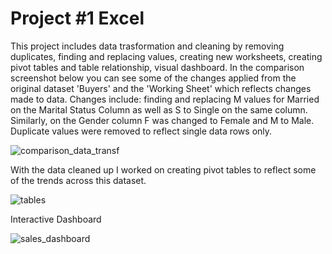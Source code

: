 # Project #1 Excel

This project includes data trasformation and cleaning by removing duplicates, finding and replacing values, creating new worksheets, creating pivot tables and table relationship, visual dashboard. In the comparison screenshot below you can see some of the changes applied from the original dataset 'Buyers' and the 'Working Sheet' which reflects changes made to data. Changes include: finding and replacing M values for Married on the Marital Status Column as well as S to Single on the same column. Similarly, on the Gender column F was changed to Female and M to Male. Duplicate values were removed to reflect single data rows only. 

![comparison_data_transf](https://github.com/user-attachments/assets/afb2d8dc-6644-4b7d-b45c-cb0041b21ec7)

With the data cleaned up I worked on creating pivot tables to reflect some of the trends across this dataset. 

![tables](https://github.com/user-attachments/assets/c20b5cbd-bacf-4faa-866a-51c3416191e6)

Interactive Dashboard

![sales_dashboard](https://github.com/user-attachments/assets/8bfa59fc-4884-404e-b3ce-2103dce4db97)
